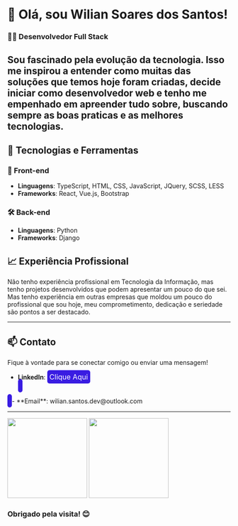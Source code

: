 # 👋 Olá, sou Wilian Soares dos Santos!

### 👨‍💻 Desenvolvedor Full Stack

Sou fascinado pela evolução da tecnologia. Isso me inspirou a entender como muitas das soluções que temos hoje foram criadas, decide iniciar como desenvolvedor web e tenho me empenhado em apreender tudo sobre, buscando sempre as boas praticas e as melhores tecnologias.
---

## 🔧 Tecnologias e Ferramentas

### 🚀 Front-end
- **Linguagens**: TypeScript, HTML, CSS, JavaScript, JQuery, SCSS, LESS
- **Frameworks**: React, Vue.js, Bootstrap
<!-- 
- **Bibliotecas**: Redux, Tailwind CSS, Bootstrap -->

### 🛠 Back-end
- **Linguagens**: Python
- **Frameworks**: Django
<!-- - **Banco de Dados**: MySQL, PostgreSQL, MongoDB -->

<!-- ### ☁️ Infraestrutura e DevOps
- Docker, Kubernetes, AWS, Azure
- CI/CD com GitHub Actions, Jenkins

--- -->

## 📈 Experiência Profissional

Não tenho experiência profissional em Tecnologia da Informação, mas tenho projetos desenvolvidos que podem apresentar um pouco do que sei. Mas tenho experiência em outras empresas que moldou um pouco do profissional que sou hoje, meu comprometimento, dedicação e seriedade são pontos a ser destacado.
<!-- 
- Desenvolvimento de APIs RESTful e GraphQL
- Integração de sistemas de autenticação, pagamento e outros serviços
- Testes unitários e integração contínua para garantir a qualidade do código -->

---

<!-- ## 📚 Projetos

Aqui estão alguns projetos em que tenho trabalhado:
- **[Projeto 1](link)**: breve descrição.
- **[Projeto 2](link)**: breve descrição.
- **[Projeto 3](link)**: breve descrição.

--- -->

## 📫 Contato

Fique à vontade para se conectar comigo ou enviar uma mensagem! 

- **LinkedIn**: <a href="https://www.linkedin.com/in/wilian-soares-dos-santos-115328124/" style=" padding: 5px; font-size: 16px; color: white; background-color: #391ce2;border-radius: 5px; text-align: center; text-decoration: none; transition: background-color 0.3s;" onmouseover="this.style.backgroundColor='#381be4'" onmouseout="this.style.backgroundColor='#1d0af8'">
Clique Aqui
</a>
<!-- - **Portfólio**: [Seu Portfólio](link) -->
- **Email**: wilian.santos.dev@outlook.com

---

<img
  height="180em"
  src="https://github-readme-stats.vercel.app/api?username=WilianSantos&show_icons=true&theme=dracula&include_all_commits=true&count_private=true"
/>
<img
  height="180em"
  src="https://github-readme-stats.vercel.app/api/top-langs/?username=WilianSantos&layout=compact&langs_count=7&theme=dracula"
/>

### Obrigado pela visita! 😊
